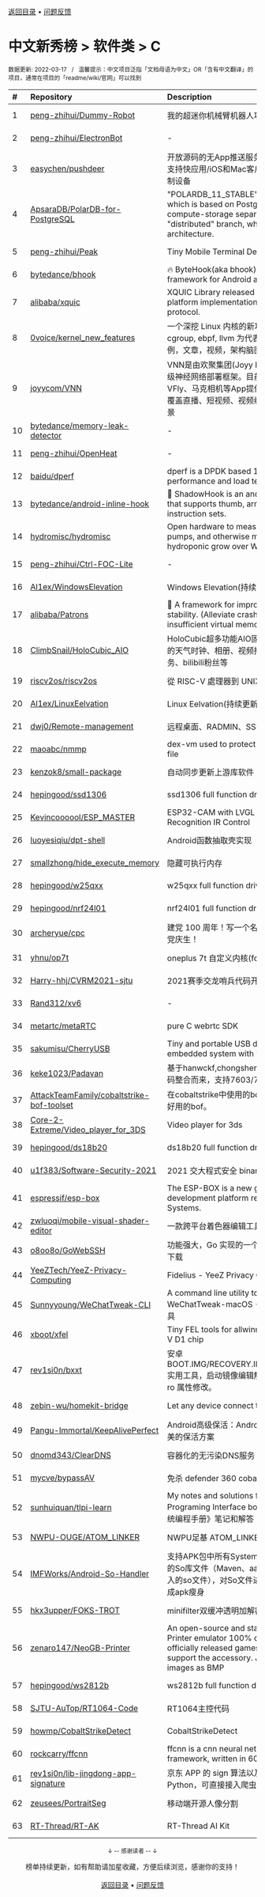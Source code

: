 <a href="https://github.com/GrowingGit/GitHub-Chinese-Top-Charts#github中文排行榜">返回目录</a> • <a href="/content/docs/feedback.md">问题反馈</a>

# 中文新秀榜 > 软件类 > C
<sub>数据更新: 2022-03-17&nbsp;&nbsp;&nbsp;/&nbsp;&nbsp;&nbsp;温馨提示：中文项目泛指「文档母语为中文」OR「含有中文翻译」的项目，通常在项目的「readme/wiki/官网」可以找到</sub>

|#|Repository|Description|Stars|Updated|Created|
|:-|:-|:-|:-|:-|:-|
|1|[peng-zhihui/Dummy-Robot](https://github.com/peng-zhihui/Dummy-Robot)|我的超迷你机械臂机器人项目。|6534|2022-03-01|2021-10-07|
|2|[peng-zhihui/ElectronBot](https://github.com/peng-zhihui/ElectronBot)|-|2617|2022-03-15|2022-03-11|
|3|[easychen/pushdeer](https://github.com/easychen/pushdeer)|开放源码的无App推送服务，iOS14+扫码即用。亦支持快应用/iOS和Mac客户端、Android客户端、自制设备|2316|2022-03-14|2021-12-16|
|4|[ApsaraDB/PolarDB-for-PostgreSQL](https://github.com/ApsaraDB/PolarDB-for-PostgreSQL)|"POLARDB_11_STABLE" is the stable branch which is based on PostgreSQL 11.9.  It supports compute-storage separation architecture. The "distributed" branch, which supports distributed architecture.|2216|2022-03-15|2021-05-25|
|5|[peng-zhihui/Peak](https://github.com/peng-zhihui/Peak)|Tiny Mobile Terminal Device Kit.|1097|2021-10-15|2021-10-10|
|6|[bytedance/bhook](https://github.com/bytedance/bhook)|🔥 ByteHook(aka bhook) is a PLT hook framework for Android app.|1063|2022-03-07|2021-08-11|
|7|[alibaba/xquic](https://github.com/alibaba/xquic)|XQUIC Library released by Alibaba is a cross-platform implementation of QUIC and HTTP/3 protocol.|979|2022-03-11|2021-11-05|
|8|[0voice/kernel_new_features](https://github.com/0voice/kernel_new_features)|一个深挖 Linux 内核的新功能特性，以 io_uring, cgroup, ebpf, llvm 为代表，包含开源项目，代码案例，文章，视频，架构脑图等|772|2022-02-15|2022-01-17|
|9|[joyycom/VNN](https://github.com/joyycom/VNN)|VNN是由欢聚集团(Joyy Inc.)推出的高性能、轻量级神经网络部署框架。目前已为Hago、VOO、VFly、马克相机等App提供20余种AI能力的支持，覆盖直播、短视频、视频编辑等泛娱乐场景和工程场景|692|2022-02-16|2021-12-07|
|10|[bytedance/memory-leak-detector](https://github.com/bytedance/memory-leak-detector)|-|668|2022-02-18|2021-04-14|
|11|[peng-zhihui/OpenHeat](https://github.com/peng-zhihui/OpenHeat)|-|606|2021-12-16|2021-09-05|
|12|[baidu/dperf](https://github.com/baidu/dperf)|dperf is a DPDK based 100Gbps network performance and load testing software.|507|2022-03-02|2021-12-21|
|13|[bytedance/android-inline-hook](https://github.com/bytedance/android-inline-hook)|:pushpin: ShadowHook is an android inline hook library that supports thumb, arm32 and arm64 instruction sets.|467|2022-03-07|2022-02-10|
|14|[hydromisc/hydromisc](https://github.com/hydromisc/hydromisc)|Open hardware to measure EC and pH, drive pumps, and otherwise manage a mid-size hydroponic grow over Wi-Fi.|464|2022-01-03|2021-06-28|
|15|[peng-zhihui/Ctrl-FOC-Lite](https://github.com/peng-zhihui/Ctrl-FOC-Lite)|-|398|2022-02-05|2021-08-07|
|16|[Al1ex/WindowsElevation](https://github.com/Al1ex/WindowsElevation)|Windows Elevation(持续更新)|392|2022-02-19|2021-03-29|
|17|[alibaba/Patrons](https://github.com/alibaba/Patrons)|🎉 A framework for improving android 32bit app stability. (Alleviate crashes caused by insufficient virtual memory)|320|2022-02-07|2021-06-15|
|18|[ClimbSnail/HoloCubic_AIO](https://github.com/ClimbSnail/HoloCubic_AIO)|HoloCubic超多功能AIO固件 基于esp32-arduino的天气时钟、相册、视频播放、桌面投屏、web服务、bilibili粉丝等|280|2022-03-16|2021-05-30|
|19|[riscv2os/riscv2os](https://github.com/riscv2os/riscv2os)|從 RISC-V 處理器到 UNIX 作業系統|250|2021-11-25|2021-07-27|
|20|[Al1ex/LinuxEelvation](https://github.com/Al1ex/LinuxEelvation)|Linux Eelvation(持续更新)|222|2022-03-08|2021-03-30|
|21|[dwj0/Remote-management](https://github.com/dwj0/Remote-management)|远程桌面、RADMIN、SSH、VNC集中管理器|203|2021-12-06|2021-04-03|
|22|[maoabc/nmmp](https://github.com/maoabc/nmmp)|dex-vm used to protect the android classes.dex file|196|2022-02-13|2021-05-21|
|23|[kenzok8/small-package](https://github.com/kenzok8/small-package)|自动同步更新上游库软件|159|2022-03-16|2021-09-05|
|24|[hepingood/ssd1306](https://github.com/hepingood/ssd1306)|ssd1306 full function driver|156|2022-03-15|2021-05-16|
|25|[Kevincoooool/ESP_MASTER](https://github.com/Kevincoooool/ESP_MASTER)|ESP32-CAM with LVGL  Speech/Face Recognition  IR Control|152|2021-12-04|2021-08-26|
|26|[luoyesiqiu/dpt-shell](https://github.com/luoyesiqiu/dpt-shell)|Android函数抽取壳实现|150|2022-03-07|2022-01-10|
|27|[smallzhong/hide_execute_memory](https://github.com/smallzhong/hide_execute_memory)|隐藏可执行内存|149|2021-12-27|2021-12-22|
|28|[hepingood/w25qxx](https://github.com/hepingood/w25qxx)|w25qxx full function driver|141|2022-01-09|2021-08-22|
|29|[hepingood/nrf24l01](https://github.com/hepingood/nrf24l01)|nrf24l01 full function driver|136|2022-01-25|2021-12-23|
|30|[archeryue/cpc](https://github.com/archeryue/cpc)|建党 100 周年！写一个名为 CPC 的 C 编译器，为党庆生！|127|2021-09-15|2021-07-01|
|31|[yhnu/op7t](https://github.com/yhnu/op7t)|oneplus 7t 自定义内核(for 安卓逆向/外挂分析)|122|2022-03-08|2021-09-06|
|32|[Harry-hhj/CVRM2021-sjtu](https://github.com/Harry-hhj/CVRM2021-sjtu)|2021赛季交龙哨兵代码开源|119|2021-10-09|2021-08-31|
|33|[Rand312/xv6](https://github.com/Rand312/xv6)|-|117|2021-11-28|2021-10-29|
|34|[metartc/metaRTC](https://github.com/metartc/metaRTC)|pure C webrtc SDK|110|2022-03-13|2021-12-17|
|35|[sakumisu/CherryUSB](https://github.com/sakumisu/CherryUSB)|Tiny and portable USB device/host stack for embedded system with USB IP|105|2022-03-16|2021-07-10|
|36|[keke1023/Padavan](https://github.com/keke1023/Padavan)|基于hanwckf,chongshengB以及padavanonly的源码整合而来，支持7603/7615/7915的kvr|104|2022-03-15|2021-08-23|
|37|[AttackTeamFamily/cobaltstrike-bof-toolset](https://github.com/AttackTeamFamily/cobaltstrike-bof-toolset)|在cobaltstrike中使用的bof工具集，收集整理验证好用的bof。|104|2021-11-08|2021-07-30|
|38|[Core-2-Extreme/Video_player_for_3DS](https://github.com/Core-2-Extreme/Video_player_for_3DS)|Video player for 3ds|95|2022-03-16|2021-04-02|
|39|[hepingood/ds18b20](https://github.com/hepingood/ds18b20)|ds18b20 full function driver|94|2022-01-10|2021-05-10|
|40|[u1f383/Software-Security-2021](https://github.com/u1f383/Software-Security-2021)|2021 交大程式安全 binary exploit 課程教材|90|2022-03-14|2021-11-24|
|41|[espressif/esp-box](https://github.com/espressif/esp-box)|The ESP-BOX is a new generation AIoT development platform released by Espressif Systems.|87|2022-03-15|2021-10-20|
|42|[zwluoqi/mobile-visual-shader-editor](https://github.com/zwluoqi/mobile-visual-shader-editor)|一款跨平台着色器编辑工具|87|2021-10-10|2021-09-14|
|43|[o8oo8o/GoWebSSH](https://github.com/o8oo8o/GoWebSSH)|功能强大，Go 实现的一个WebSSH，支持文件上传下载|85|2022-03-12|2021-05-09|
|44|[YeeZTech/YeeZ-Privacy-Computing](https://github.com/YeeZTech/YeeZ-Privacy-Computing)|Fidelius - YeeZ Privacy Computing|84|2022-01-27|2021-03-22|
|45|[Sunnyyoung/WeChatTweak-CLI](https://github.com/Sunnyyoung/WeChatTweak-CLI)|A command line utility to work with WeChatTweak-macOS - WeChatTweak 命令行工具|83|2022-02-11|2021-09-09|
|46|[xboot/xfel](https://github.com/xboot/xfel)|Tiny FEL tools for allwinner SOC, support RISC-V D1 chip|76|2022-03-09|2021-05-25|
|47|[rev1si0n/bxxt](https://github.com/rev1si0n/bxxt)|安卓 BOOT.IMG/RECOVERY.IMG/SELINUX/PROPERTY 实用工具，启动镜像编辑解包打包，selinux 修改，ro 属性修改。|73|2022-01-21|2021-03-27|
|48|[zebin-wu/homekit-bridge](https://github.com/zebin-wu/homekit-bridge)|Let any device connect to Apple HomeKit.|72|2022-03-16|2021-03-29|
|49|[Pangu-Immortal/KeepAlivePerfect](https://github.com/Pangu-Immortal/KeepAlivePerfect)|Android高级保活：Android4.4到Android12.0 完美的保活方案|64|2022-03-09|2021-05-10|
|50|[dnomd343/ClearDNS](https://github.com/dnomd343/ClearDNS)|容器化的无污染DNS服务|60|2022-03-10|2021-05-18|
|51|[mycve/bypassAV](https://github.com/mycve/bypassAV)|免杀 defender 360 cobalstrike shellcode|55|2021-12-23|2021-12-20|
|52|[sunhuiquan/tlpi-learn](https://github.com/sunhuiquan/tlpi-learn)|My notes and solutions for The Linux Programing Interface book (TLPI)《UNIX/LINUX系统编程手册》笔记和解答|55|2021-11-07|2021-04-15|
|53|[NWPU-OUGE/ATOM_LINKER](https://github.com/NWPU-OUGE/ATOM_LINKER)|NWPU足基 ATOM_LINKER 唐天扬负责 硬件组|53|2021-11-23|2021-11-20|
|54|[IMFWorks/Android-So-Handler](https://github.com/IMFWorks/Android-So-Handler)|支持APK包中所有System.Load/LoadLibrary加载的So库文件（Maven、aar文件引入三方库、源码引入的so文件），对So文件进行7z压缩与云端下发，完成apk瘦身|53|2021-12-06|2021-08-23|
|55|[hkx3upper/FOKS-TROT](https://github.com/hkx3upper/FOKS-TROT)|minifilter双缓冲透明加解密过滤驱动|52|2022-03-13|2022-01-15|
|56|[zenaro147/NeoGB-Printer](https://github.com/zenaro147/NeoGB-Printer)|An open-source and standalone Gameboy Printer emulator 100% compatible with  all officially released games (110 in total) that support the accessory. Just print and save the images as BMP|52|2022-03-14|2021-06-30|
|57|[hepingood/ws2812b](https://github.com/hepingood/ws2812b)|ws2812b full function driver|50|2022-01-09|2021-11-02|
|58|[SJTU-AuTop/RT1064-Code](https://github.com/SJTU-AuTop/RT1064-Code)|RT1064主控代码|45|2022-03-10|2021-07-19|
|59|[howmp/CobaltStrikeDetect](https://github.com/howmp/CobaltStrikeDetect)|CobaltStrikeDetect|34|2021-10-14|2021-10-14|
|60|[rockcarry/ffcnn](https://github.com/rockcarry/ffcnn)|ffcnn is a cnn neural network inference framework, written in 600 lines C language.|31|2021-09-23|2021-07-30|
|61|[rev1si0n/lib-jingdong-app-signature](https://github.com/rev1si0n/lib-jingdong-app-signature)|京东 APP 的 sign 算法以及请求库（已封装 Python，可直接接入爬虫）|30|2021-10-09|2021-10-09|
|62|[zeusees/PortraitSeg](https://github.com/zeusees/PortraitSeg)|移动端开源人像分割|30|2021-10-14|2021-09-26|
|63|[RT-Thread/RT-AK](https://github.com/RT-Thread/RT-AK)|RT-Thread AI Kit|30|2021-09-16|2021-04-13|

<div align="center">
    <p><sub>↓ -- 感谢读者 -- ↓</sub></p>
    榜单持续更新，如有帮助请加星收藏，方便后续浏览，感谢你的支持！
</div>

<br/>

<div align="center"><a href="https://github.com/GrowingGit/GitHub-Chinese-Top-Charts#github中文排行榜">返回目录</a> • <a href="/content/docs/feedback.md">问题反馈</a></div>
